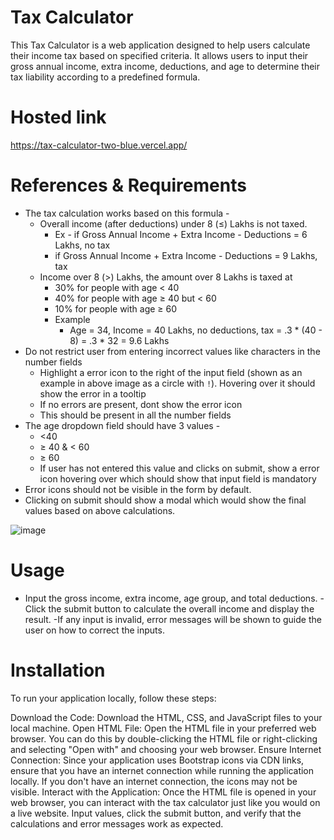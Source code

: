 # Tax Calculator

This Tax Calculator is a web application designed to help users calculate their income tax based on specified criteria. It allows users to input their gross annual income, extra income, deductions, and age to determine their tax liability according to a predefined formula.
# Hosted link
https://tax-calculator-two-blue.vercel.app/
# References & Requirements
- The tax calculation works based on this formula -
    - Overall income (after deductions) under 8 (≤) Lakhs is not taxed.
        - Ex - if Gross Annual Income + Extra Income - Deductions =  6 Lakhs, no tax
        - if Gross Annual Income + Extra Income - Deductions =  9 Lakhs, tax
    - Income over 8 (>) Lakhs, the amount over 8 Lakhs is taxed at
        - 30% for people with age < 40
        - 40% for people with age ≥ 40 but < 60
        - 10% for people with age ≥ 60
        - Example
            - Age = 34, Income = 40 Lakhs, no deductions, tax = .3 * (40 - 8) = .3 * 32 = 9.6 Lakhs
- Do not restrict user from entering incorrect values like characters in the number fields
    - Highlight a error icon to the right of the input field (shown as an example in above image as a circle with `!`). Hovering over it should show the error in a tooltip
    - If no errors are present, dont show the error icon
    - This should be present in all the number fields
- The age dropdown field should have 3 values -
    - <40
    - ≥ 40 & < 60
    - ≥ 60
    - If user has not entered this value and clicks on submit, show a error icon hovering over which should show that input field is mandatory
- Error icons should not be visible in the form by default.
- Clicking on submit should show a modal which would show the final values based on above calculations.

 ![image](https://github.com/pravesh2892/tax-calculator/assets/112716122/df66ad03-598a-4d04-87ac-392142dc8df2)

 # Usage
- Input the gross income, extra income, age group, and total deductions.
-Click the submit button to calculate the overall income and display the result.
-If any input is invalid, error messages will be shown to guide the user on how to correct the inputs.

# Installation
To run your application locally, follow these steps:

Download the Code: Download the HTML, CSS, and JavaScript files to your local machine.
Open HTML File: Open the HTML file in your preferred web browser. You can do this by double-clicking the HTML file or right-clicking and selecting "Open with" and choosing your web browser.
Ensure Internet Connection: Since your application uses Bootstrap icons via CDN links, ensure that you have an internet connection while running the application locally. If you don't have an internet connection, the icons may not be visible.
Interact with the Application: Once the HTML file is opened in your web browser, you can interact with the tax calculator just like you would on a live website. Input values, click the submit button, and verify that the calculations and error messages work as expected.

